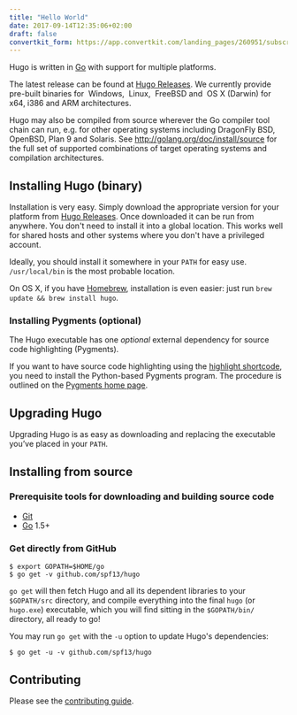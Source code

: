 ```yaml
---
title: "Hello World"
date: 2017-09-14T12:35:06+02:00
draft: false
convertkit_form: https://app.convertkit.com/landing_pages/260951/subscribe
---
```

Hugo is written in [Go][] with support for multiple platforms.

The latest release can be found at [Hugo Releases](https://github.com/spf13/hugo/releases).
We currently provide pre-built binaries for
<i class="fa fa-windows"></i>&nbsp;Windows,
<i class="fa fa-linux"></i>&nbsp;Linux,
<i class="fa freebsd-19px"></i>&nbsp;FreeBSD
and <i class="fa fa-apple"></i>&nbsp;OS&nbsp;X (Darwin)
for x64, i386 and ARM architectures.

Hugo may also be compiled from source wherever the Go compiler tool chain can run, e.g. for other operating systems including DragonFly BSD, OpenBSD, Plan&nbsp;9 and Solaris.  See http://golang.org/doc/install/source for the full set of supported combinations of target operating systems and compilation architectures.

## Installing Hugo (binary)

Installation is very easy. Simply download the appropriate version for your
platform from [Hugo Releases](https://github.com/spf13/hugo/releases).
Once downloaded it can be run from anywhere. You don't need to install
it into a global location. This works well for shared hosts and other systems
where you don't have a privileged account.

Ideally, you should install it somewhere in your `PATH` for easy use.
`/usr/local/bin` is the most probable location.

On OS&nbsp;X, if you have [Homebrew](http://brew.sh/), installation is even
easier: just run `brew update && brew install hugo`.

### Installing Pygments (optional)

The Hugo executable has one *optional* external dependency for source code highlighting (Pygments).

If you want to have source code highlighting using the [highlight shortcode](/extras/highlighting/),
you need to install the Python-based Pygments program. The procedure is outlined on the [Pygments home page](http://pygments.org/).

## Upgrading Hugo

Upgrading Hugo is as easy as downloading and replacing the executable you’ve
placed in your `PATH`.


## Installing from source

### Prerequisite tools for downloading and building source code

* [Git](http://git-scm.com/)
* [Go][] 1.5+

### Get directly from GitHub

    $ export GOPATH=$HOME/go
    $ go get -v github.com/spf13/hugo

`go get` will then fetch Hugo and all its dependent libraries to your
`$GOPATH/src` directory, and compile everything into the final `hugo`
(or `hugo.exe`) executable, which you will find sitting in the
`$GOPATH/bin/` directory, all ready to go!

You may run `go get` with the `-u` option to update Hugo's dependencies:

    $ go get -u -v github.com/spf13/hugo

## Contributing

Please see the [contributing guide](/doc/contributing/).

[Go]: http://golang.org/
